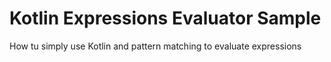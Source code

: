# Kotlin Expressions Evaluator Sample

How tu simply use Kotlin and pattern matching to evaluate expressions
